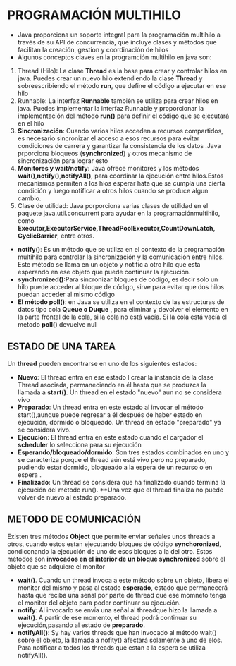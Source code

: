 # PROGRAMACIÓN MULTIHILO
- Java proporciona un soporte integral para la programación multihilo a través de su API de concurrencia, que incluye clases y métodos que facilitan la creación, gestion y coordinación de hilos
- Algunos conceptos claves en la programción multihilo en java son:
 1. Thread (Hilo): La clase **Thread** es la base para crear y controlar hilos en java. Puedes crear un nuevo hilo extendiendo la clase **Thread** y sobreescribiendo el método **run**, que define el código a ejecutar en ese hilo
 2. Runnable: La interfaz **Runnable** también se utiliza para crear hilos en java. Puedes implementar la interfaz Runnable y proporcionar la implementación del método **run()** para definir el código que se ejecutará en el hilo
 3. **Sincronización**: Cuando varios hilos acceden a recursos compartidos, es necesario sincronizar el acceso a esos recursos para evitar condiciones de carrera y garantizar la consistencia de los datos .Java prporciona bloqueos (**synchronized**) y otros mecanismo de sincronización para lograr esto
 4. **Monitores y wait/notify**: Java ofrece monitores y los métodos **wait()**,**notify()**,**notifyAll()**, para coordinar la ejecución entre hilos.Estos mecanismos permiten a los hios esperar hata que se cumpla una cierta condición y luego notificar a otros hilos cuando se produce algun cambio.
 5. Clase de utilidad: Java porporciona varias clases de utilidad  en el paquete java.util.concurrent para ayudar en la programaciónmultihilo, como **Executor,ExecutorService,ThreadPoolExecutor,CountDownLatch, CyclicBarrier**, entre otros.
 - **notify()**: Es un método que se utiliza en el contexto de la programación multihilo para controlar la sincronización y la comunicación entre hilos. Este método se llama en un objeto y notific a otro hilo que esta esperando en ese objeto que puede continuar la ejecución.
 - **synchronized()**:Para sincronizar bloques de código, es decir solo un hilo puede acceder al bloque de código, sirve para evitar que dos hilos puedan acceder al mismo código
 - **El método poll()**: en Java se utiliza en el contexto de las estructuras de datos tipo cola **Queue o Duque** , para eliminar y devolver el elemento en la parte  frontal de la cola, si la cola no está vacía. Si la cola está vacía el metodo **poll()** devuelve null
## ESTADO DE UNA TAREA
Un **thread** pueden encontrarse en uno de los siguientes estados:
- **Nuevo**: El thread entra en ese estado l crear la instancia de la clase Thread asociada, permaneciendo en él hasta que se produzca la llamada a **start()**. Un thread en el estado "nuevo" aun no se considera vivo
- **Preparado**: Un thread entra en este estado al invocar el método start(),aunque puede regresar a él después de haber estado en ejecución, dormido o bloqueado. Un thread en estado "preparado" ya se considera vivo.
- **Ejecución**: El thread  entra en este estado cuando el cargador el **scheduler** lo selecciona para su ejecución
- **Esperando/bloqueado/dormido**: Son tres estados combinados en uno y se caracteriza porque el thread aún está vivo pero no preparado, pudiendo estar dormido, bloqueado a la espera de un recurso o en espera .
- **Finalizado**: Un thread se considera que ha finalizado cuando termina la ejecución del  método run(). **Una vez que el thread finaliza no puede volver de nuevo al estado preparado.
## METODO DE COMUNICACIÓN
Existen tres métodos **Object** que permite enviar señales unos  threads a otros, cuando estos estan ejecutando bloques de código **synchoronized**, condiconando la ejecución de uno de esos bloques a la del otro.
Estos métodos son **invocados en el interior de un bloque synchronized** sobre el objeto que se adquiere el monitor 
- **wait()**. Cuando un thread invoca a este método sobre un objeto, libera  el monitor del mismo y pasa al estado **esperado**, estado que permanecerá hasta que reciba una señal por parte de thread que ese momneto tenga el monitor del objeto para poder continuar su ejecución.
- **notify**: Al invocarlo se envía una señal al threadque hizo la llamada a **wait()**. A partir de ese momento, el thread podrá continuar su ejecución,pasando al estado de **preparado**.
- **notifyAll()**: Sy hay varios threads que han invocado al método wait() sobre el objeto, la llamada a nofity() afectará solamente a uno de elos. Para notificar a todos los threads que estan a la espera se utiliza notifyAll().
